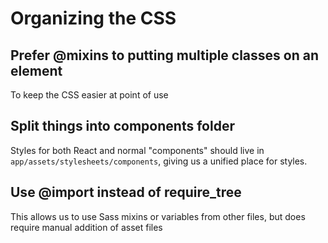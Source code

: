 Organizing the CSS
======================

Prefer @mixins to putting multiple classes on an element
-----------------------

To keep the CSS easier at point of use

Split things into components folder
-----------------------

Styles for both React and normal "components" should live in `app/assets/stylesheets/components`, giving us a unified place for styles.

Use @import instead of require_tree
-----------------------

This allows us to use Sass mixins or variables from other files, but does require manual addition of asset files
